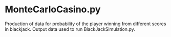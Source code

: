 # MonteCarloCasino.py
Production of data for probability of the player winning from different scores in blackjack. Output data used to run BlackJackSimulation.py.
